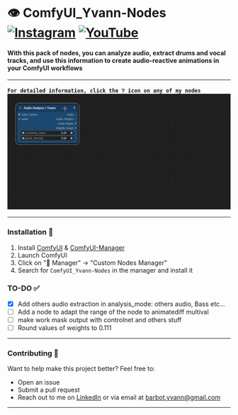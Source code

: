 # 👁️ ComfyUI_Yvann-Nodes  [![Instagram](https://img.shields.io/badge/yvann.mp4-white?style=for-the-badge&logo=instagram&logoColor=E4405F)](https://www.instagram.com/yvann.mp4/) [![YouTube](https://img.shields.io/badge/yvann.mp4-white?style=for-the-badge&logo=youtube&logoColor=FF0000)](https://www.youtube.com/channel/yvann.mp4)




#### **With this pack of nodes, you can analyze audio, extract drums and vocal tracks, and use this information to create audio-reactive animations in your ComfyUI workflows**
---

**`For detailed information, click the ❔ icon on any of my nodes`**
![Help PopUp](./assets/HelpPopUp-Demo.gif)

---

### Installation 🚀
1. Install [ComfyUI](https://github.com/comfyanonymous/ComfyUI) & [ComfyUI-Manager](https://github.com/ltdrdata/ComfyUI-Manager)
2. Launch ComfyUI
3. Click on "🧩 Manager" -> "Custom Nodes Manager"
4. Search for `ComfyUI_Yvann-Nodes` in the manager and install it

### TO-DO ✅
- [x] Add others audio extraction in analysis_mode: others audio, Bass etc...
- [ ] Add a node to adapt the range of the node to animatediff multival
- [ ] make work mask output with controlnet and others stuff
- [ ] Round values of weights to 0.111
---

### Contributing 🙌  
Want to help make this project better? Feel free to:
- Open an issue
- Submit a pull request
- Reach out to me on [LinkedIn](https://www.linkedin.com/in/yvann-barbot/) or via email at [barbot.yvann@gmail.com](mailto:barbot.yvann@gmail.com)
---
